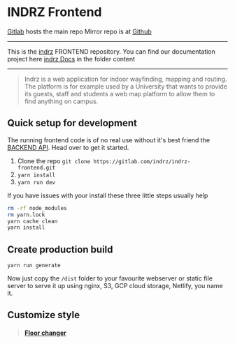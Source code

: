 # INDRZ Frontend
[Gitlab](https://gitlab.com/indrz/indrz-frontend) hosts the main repo 
Mirror repo is at [Github](https://github.com/indrz/indrz-fe)

----------------------

This is the [indrz](https://www.indrz.com) FRONTEND repository. You can find our 
documentation project here [indrz Docs](https://gitlab.com/indrz/indrz-doc) in the folder content

----------------------
> Indrz is a web application for indoor wayfinding, mapping and routing. The platform is for example used by a University that wants to provide its guests, staff and students a web map platform to allow them to find anything on campus.

## Quick setup for development
The running frontend code is of no real use without it's best friend the
[BACKEND API](https://gitlab.com/indrz/indrz-backend). Head over to get it
started.

1. Clone the repo ``git clone https://gitlab.com/indrz/indrz-frontend.git``
1. ``yarn install``
1. ``yarn run dev``

If you have issues with your install these three little steps usually help
```bash
rm -rf node_modules
rm yarn.lock
yarn cache clean
yarn install
```

## Create production build
```
yarn run generate
```
Now just copy the `/dist` folder to your favourite webserver or static file server to serve it up using
nginx, S3, GCP cloud storage, Netlify, you name it.

## Customize style
> #### [Floor changer](assets/README.md#floor-changer)

